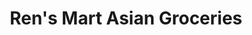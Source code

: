 ---
title: "Ren's Mart Asian Groceries"
url: /ithaca/rens-mart-asian-groceries/
shop: supermarket
---